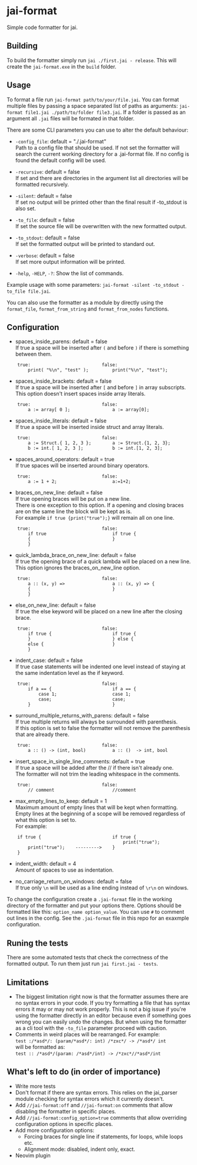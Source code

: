 # jai-format
Simple code formatter for jai.

## Building
To build the formatter simply run `jai ./first.jai - release`. This will create the `jai-format.exe` in the `build` folder.

## Usage
To format a file run `jai-format path/to/your/file.jai`. You can format multiple files by passing a space separated list of paths as arguments: `jai-format file1.jai ./path/to/folder file3.jai`. If a folder is passed as an argument all `.jai` files will be formated in that folder.

There are some CLI parameters you can use to alter the default behaviour:
- `-config_file`: default = "./.jai-format"\
    Path to a config file that should be used. If not set the formatter will search the current working directory for a .jai-format file. If no config is found the default config will be used.

- `-recursive`: default = false\
    If set and there are directories in the argument list all directories will be formatted recursively.

- `-silent`: default = false\
    If set no output will be printed other than the final result if -to_stdout is also set.

- `-to_file`: default = false\
    If set the source file will be overwritten with the new formatted output.

- `-to_stdout`: default = false\
    If set the formatted output will be printed to standard out.

- `-verbose`: default = false\
    If set more output information will be printed.

- `-help`, `-HELP`, `-?`: Show the list of commands.

Example usage with some parameters: `jai-format -silent -to_stdout -to_file file.jai`.

You can also use the formatter as a module by directly using the `format_file`, `format_from_string` and `format_from_nodes` functions.

## Configuration
- spaces_inside_parens: default = false\
    If true a space will be inserted after `(` and before `)` if there is something between them.

```
    true:                           false:
        print( "%\n", "test" );         print("%\n", "test");
```

- spaces_inside_brackets: default = false\
    If true a space will be inserted after `[` and before `]` in array subscripts. This option doesn't insert spaces inside array literals.

```
    true:                           false:
        a := array[ 0 ];                a := array[0];
```

- spaces_inside_literals: default = false\
    If true a space will be inserted inside struct and array literals. 

```
    true:                           false:
        a := Struct.{ 1, 2, 3 };        a := Struct.{1, 2, 3};
        b := int.[ 1, 2, 3 ];           b := int.[1, 2, 3];
```

- spaces_around_operators: default = true\
    If true spaces will be inserted around binary operators.

```
    true:                           false:
        a := 1 + 2;                     a:=1+2;
```
- braces_on_new_line: default = false\
    If true opening braces will be put on a new line.\
    There is one exception to this option. If a opening and closing braces are on the same line the block will be kept as is.\
    For example `if true {print("true");}` will remain all on one line.

```
    true:                           false:
        if true                         if true {
        {                               }
        }
```

- quick_lambda_brace_on_new_line: default = false\
    If true the opening brace of a quick lambda will be placed on a new line.\
    This option ignores the braces_on_new_line option.

```
    true:                           false:
        a :: (x, y) =>                  a :: (x, y) => {
        {                               }
        }
```

- else_on_new_line: default = false\
    If true the else keyword will be placed on a new line after the closing brace.

```
    true:                           false:
        if true {                       if true {
        }                               } else {
        else {                          }
        }
```

- indent_case: default = false\
    If true case statements will be indented one level instead of staying at the same indentation level as the if keyword.

```
    true:                           false:
        if a == {                       if a == {
            case 1;                     case 1;
            case;                       case;
        }                               }
```

- surround_multiple_returns_with_parens: default = false\
    If true multiple returns will always be surrounded with parenthesis.\
    If this option is set to false the formatter will not remove the parenthesis that are already there.

```
    true:                           false:
        a :: () -> (int, bool)          a :: ()  -> int, bool
```
- insert_space_in_single_line_comments: default = true\
    If true a space will be added after the // if there isn't already one.\
    The formatter will not trim the leading whitespace in the comments.

```
    true:                           false:
        // comment                      //comment
```
- max_empty_lines_to_keep: default = 1\
    Maximum amount of empty lines that will be kept when formatting.\
    Empty lines at the beginning of a scope will be removed regardless of what this option is set to.\
    For example:
```
    if true {                           if true {
                                            print("true");
        print("true");    --------->    }
    }
```

- indent_width: default = 4\
    Amount of spaces to use as indentation.

- no_carriage_return_on_windows: default = false\
    If true only `\n` will be used as a line ending instead of `\r\n` on windows.


To change the configuration create a `.jai-format` file in the working directory of the formatter and put your options there. 
Options should be formatted like this: `option_name option_value`. You can use `#` to comment out lines in the config. See the `.jai-format` file in this repo for an exaxmple configuration.

## Runing the tests
There are some automated tests that check the correctness of the formatted output. To run them just run `jai first.jai - tests`.

## Limitations
- The biggest limitation right now is that the formatter assumes there are no syntax errors in your code. If you try formatting a file that has syntax errors it may or may not work properly. This is not a big issue if you're using the formatter directly in an editor because even if something goes wrong you can easily undo the changes. But when using the formatter as a cli tool with the `-to_file` parameter proceed with caution.
- Comments in weird places will be rearranged. For example:\
`test :/*asd*/: (param/*asd*/: int) /*zxc*/ -> /*asd*/ int`\
will be formatted as:\
`test :: /*asd*/(param: /*asd*/int) -> /*zxc*//*asd*/int`

## What's left to do (in order of importance)
- Write more tests
- Don't format if there are syntax errors. This relies on the jai_parser module checking for syntax errors which it currently doesn't.
- Add `//jai-format:off` and `//jai-format:on` comments that allow disabling the formatter in specific places.
- Add `//jai-format:config_option=true` comments that allow overriding configuration options in specific places.
- Add more configuration options:
    - Forcing braces for single line if statements, for loops, while loops etc.
    - Alignment mode: disabled, indent only, exact.
- Neovim plugin
